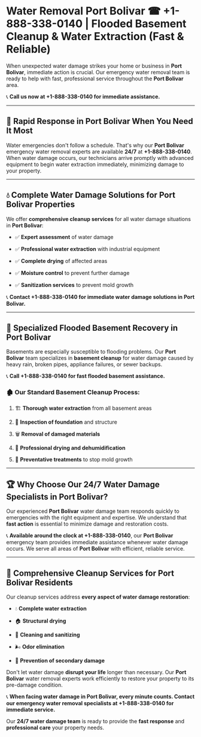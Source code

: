 # Water Removal Port Bolivar ☎ +1-888-338-0140 | Flooded Basement Cleanup & Water Extraction (Fast & Reliable)

When unexpected water damage strikes your home or business in **Port Bolivar**, immediate action is crucial. Our emergency water removal team is ready to help with fast, professional service throughout the **Port Bolivar** area. 

📞 **Call us now at +1-888-338-0140 for immediate assistance.**
---
## 🚀 Rapid Response in Port Bolivar When You Need It Most
Water emergencies don't follow a schedule. That's why our **Port Bolivar** emergency water removal experts are available **24/7** at **+1-888-338-0140**. When water damage occurs, our technicians arrive promptly with advanced equipment to begin water extraction immediately, minimizing damage to your property.
---
## 💧 Complete Water Damage Solutions for Port Bolivar Properties
We offer **comprehensive cleanup services** for all water damage situations in **Port Bolivar**:
- ✅ **Expert assessment** of water damage  
- ✅ **Professional water extraction** with industrial equipment  
- ✅ **Complete drying** of affected areas  
- ✅ **Moisture control** to prevent further damage  
- ✅ **Sanitization services** to prevent mold growth  
📞 **Contact +1-888-338-0140 for immediate water damage solutions in Port Bolivar.**
---
## 🌊 Specialized Flooded Basement Recovery in Port Bolivar
Basements are especially susceptible to flooding problems. Our **Port Bolivar** team specializes in **basement cleanup** for water damage caused by heavy rain, broken pipes, appliance failures, or sewer backups. 
📞 **Call +1-888-338-0140 for fast flooded basement assistance.**
### 🏚️ Our Standard Basement Cleanup Process:
1. 🏗️ **Thorough water extraction** from all basement areas  
2. 🔎 **Inspection of foundation** and structure  
3. 🗑️ **Removal of damaged materials**  
4. 💨 **Professional drying and dehumidification**  
5. 🚫 **Preventative treatments** to stop mold growth  
---
## 🏆 Why Choose Our 24/7 Water Damage Specialists in Port Bolivar?
Our experienced **Port Bolivar** water damage team responds quickly to emergencies with the right equipment and expertise. We understand that **fast action** is essential to minimize damage and restoration costs.
📞 **Available around the clock at +1-888-338-0140**, our **Port Bolivar** emergency team provides immediate assistance whenever water damage occurs. We serve all areas of **Port Bolivar** with efficient, reliable service.
---
## 🧹 Comprehensive Cleanup Services for Port Bolivar Residents
Our cleanup services address **every aspect of water damage restoration**:
- 💧 **Complete water extraction**  
- 🏠 **Structural drying**  
- 🧼 **Cleaning and sanitizing**  
- 🌬️ **Odor elimination**  
- 🚫 **Prevention of secondary damage**  
Don't let water damage **disrupt your life** longer than necessary. Our **Port Bolivar** water removal experts work efficiently to restore your property to its pre-damage condition.
📞 **When facing water damage in Port Bolivar, every minute counts. Contact our emergency water removal specialists at +1-888-338-0140 for immediate service.**
Our **24/7 water damage team** is ready to provide the **fast response** and **professional care** your property needs.
